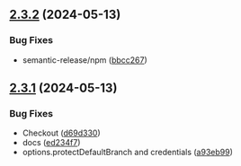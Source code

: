 ## [2.3.2](https://github.com/arpanrec/github-master-controller/compare/2.3.1...2.3.2) (2024-05-13)


### Bug Fixes

* semantic-release/npm ([bbcc267](https://github.com/arpanrec/github-master-controller/commit/bbcc267412f597664aa64210ffc1c848490f054a))

## [2.3.1](https://github.com/arpanrec/github-master-controller/compare/2.3.0...2.3.1) (2024-05-13)


### Bug Fixes

* Checkout ([d69d330](https://github.com/arpanrec/github-master-controller/commit/d69d3303bf07d386b1d4644e3ff0a387c5989cc1))
* docs ([ed234f7](https://github.com/arpanrec/github-master-controller/commit/ed234f70a370849447ac313a8c3dea3be56c8dd5))
* options.protectDefaultBranch and credentials ([a93eb99](https://github.com/arpanrec/github-master-controller/commit/a93eb990889439c9de0b857ff1fd338f18e997c0))
